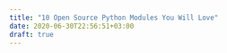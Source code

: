 ```yaml
---
title: "10 Open Source Python Modules You Will Love"
date: 2020-06-30T22:56:51+03:00
draft: true
---
```


